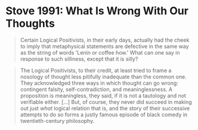# Stove 1991: What Is Wrong With Our Thoughts

> Certain Logical Positivists, in their early days, actually had the cheek to imply that metaphysical statements are defective in the same way as the string of words 'Lenin or coffee how.' What can one say in response to such silliness, except that it is silly?

> The Logical Positivists, to their credit, at least tried to frame a nosology of thought less pitifully inadequate than the common one. They acknowledged three ways in which thought can go wrong: contingent falsity, self-contradiction, and meaninglessness. A proposition is meaningless, they said, if it is not a tautology and not verifiable either. [...] But, of course, they never did succeed in making out just _what_ logical relation that is, and the story of their successive attempts to do so forms a justly famous episode of black comedy in twentieth-century philosophy.